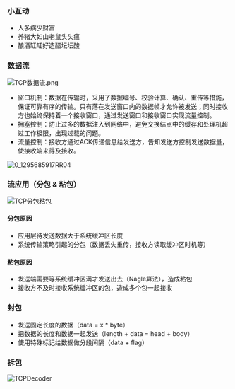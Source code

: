 ### 小互动

* 人多病少财富
* 养猪大如山老鼠头头瘟
* 酿酒缸缸好造醋坛坛酸



### 数据流

![TCP数据流.png](https://zhu410289616.github.io/lakes/img/TCPStream.png)

* 窗口机制：数据在传输时，采用了数据编号、校验计算、确认、重传等措施，保证可靠有序的传输。只有落在发送窗口内的数据帧才允许被发送；同时接收方也始终保持着一个接收窗口，通过发送窗口和接收窗口实现流量控制。
* 拥塞控制：防止过多的数据注入到网络中，避免交换结点中的缓存和处理机超过工作极限，出现过载的问题。
* 流量控制：接收方通过ACK传递信息给发送方，告知发送方控制发送数据量，使接收端来得及接收。



![0_1295685917RR04](https://zhu410289616.github.io/lakes/img/0_1295685917RR04.gif)



### 流应用（分包 & 粘包）

![TCP分包粘包](https://zhu410289616.github.io/lakes/img/TCP分包粘包.png)

#### 分包原因

* 应用层待发送数据大于系统缓冲区长度
* 系统传输策略引起的分包（数据丢失重传，接收方读取缓冲区时机等）



#### 粘包原因

* 发送端需要等系统缓冲区满才发送出去（Nagle算法），造成粘包
* 接收方不及时接收系统缓冲区的包，造成多个包一起接收



### 封包

* 发送固定长度的数据（data = x * byte）
* 把数据的长度和数据一起发送（length + data = head + body）
* 使用特殊标记给数据做分段间隔（data + flag）



### 拆包

![TCPDecoder](https://zhu410289616.github.io/lakes/img/TCPDecoder.png)


